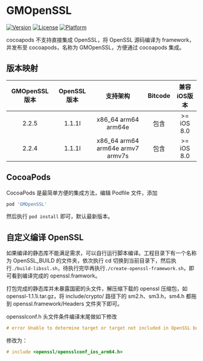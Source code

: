 # GMOpenSSL

[![Version](https://img.shields.io/cocoapods/v/GMOpenSSL.svg?style=flat)](https://cocoapods.org/pods/GMOpenSSL)
[![License](https://img.shields.io/cocoapods/l/GMOpenSSL.svg?style=flat)](https://cocoapods.org/pods/GMOpenSSL)
[![Platform](https://img.shields.io/cocoapods/p/GMOpenSSL.svg?style=flat)](https://cocoapods.org/pods/GMOpenSSL)

cocoapods 不支持直接集成 OpenSSL，将 OpenSSL 源码编译为 framework，并发布至 cocoapods，名称为 GMOpenSSL，方便通过 cocoapods 集成。

## 版本映射

|GMOpenSSL 版本|OpenSSL 版本|支持架构|Bitcode|兼容iOS版本|
|:---:|:---:|:---:|:---:|:---:|
|2.2.5|1.1.1l|x86_64 arm64 arm64e|包含|>= iOS 8.0|
|2.2.4|1.1.1l|x86_64 arm64 arm64e armv7 armv7s|包含|>= iOS 8.0|

## CocoaPods

CocoaPods 是最简单方便的集成方法，编辑 Podfile 文件，添加

```ruby
pod 'GMOpenSSL'
```

然后执行 `pod install` 即可，默认最新版本。

## 自定义编译 OpenSSL

如果编译的静态库不能满足需求，可以自行运行脚本编译。工程目录下有一个名称为 OpenSSL_BUILD 的文件夹，依次执行 cd 切换到当前目录下，然后执行`./build-libssl.sh`，待执行完毕再执行`./create-openssl-framework.sh`，即可看到编译完成的 openssl.framwork。

打包完成的静态库并未暴露国密的头文件，解压缩下载的 openssl 压缩包，如 openssl-1.1.1i.tar.gz，将 include/crypto/ 路径下的 sm2.h、sm3.h，sm4.h 都拖到 openssl.framework/Headers 文件夹下即可。

opensslconf.h 头文件条件编译末尾做如下修改

```c
# error Unable to determine target or target not included in OpenSSL build
```
修改为：

```c
# include <openssl/opensslconf_ios_arm64.h>
```
